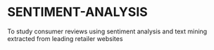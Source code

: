 # SENTIMENT-ANALYSIS
To study consumer reviews using sentiment analysis and text mining extracted from leading retailer websites


